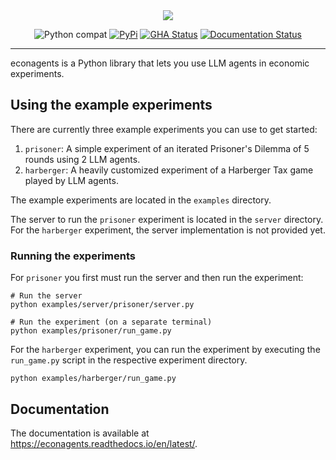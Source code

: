 <div align="center">
  <img src="https://raw.githubusercontent.com/iwanalabs/econagents/main/assets/logo_200w.png">
</div>

<div align="center">

![Python compat](https://img.shields.io/badge/%3E=python-3.10-blue.svg)
[![PyPi](https://img.shields.io/pypi/v/econagents.svg)](https://pypi.python.org/pypi/econagents)
[![GHA Status](https://github.com/iwanalabs/econagents/actions/workflows/tests.yaml/badge.svg?branch=main)](https://github.com/iwanalabs/econagents/actions?query=workflow%3Atests)
[![Documentation Status](https://readthedocs.org/projects/econagents/badge/?version=latest)](https://econagents.readthedocs.io/en/latest/?badge=latest)

</div>

---

econagents is a Python library that lets you use LLM agents in economic experiments.

## Using the example experiments

There are currently three example experiments you can use to get started:

1. `prisoner`: A simple experiment of an iterated Prisoner's Dilemma of 5 rounds using 2 LLM agents.
2. `harberger`: A heavily customized experiment of a Harberger Tax game played by LLM agents.

The example experiments are located in the `examples` directory.

The server to run the `prisoner` experiment is located in the `server` directory. For the `harberger` experiment, the server implementation is not provided yet.

### Running the experiments

For `prisoner` you first must run the server and then run the experiment:

```shell
# Run the server
python examples/server/prisoner/server.py

# Run the experiment (on a separate terminal)
python examples/prisoner/run_game.py
```

For the `harberger` experiment, you can run the experiment by executing the `run_game.py` script in the respective experiment directory.

```shell
python examples/harberger/run_game.py
```

## Documentation

The documentation is available at https://econagents.readthedocs.io/en/latest/.
